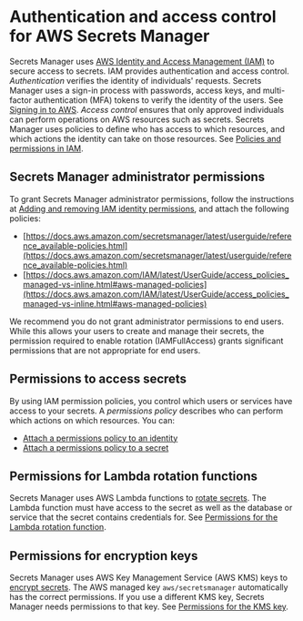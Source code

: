 # Authentication and access control for AWS Secrets Manager<a name="auth-and-access"></a>

Secrets Manager uses [AWS Identity and Access Management \(IAM\)](https://docs.aws.amazon.com/IAM/latest/UserGuide/introduction.html) to secure access to secrets\. IAM provides authentication and access control\. *Authentication* verifies the identity of individuals' requests\. Secrets Manager uses a sign\-in process with passwords, access keys, and multi\-factor authentication \(MFA\) tokens to verify the identity of the users\. See [Signing in to AWS](https://docs.aws.amazon.com/IAM/latest/UserGuide/console.html)\. *Access control* ensures that only approved individuals can perform operations on AWS resources such as secrets\. Secrets Manager uses policies to define who has access to which resources, and which actions the identity can take on those resources\. See [Policies and permissions in IAM](https://docs.aws.amazon.com/IAM/latest/UserGuide/access_policies.html)\.

## Secrets Manager administrator permissions<a name="auth-and-access_admin"></a>

To grant Secrets Manager administrator permissions, follow the instructions at [Adding and removing IAM identity permissions](https://docs.aws.amazon.com/IAM/latest/UserGuide/access_policies_manage-attach-detach.html), and attach the following policies:
+ [https://docs.aws.amazon.com/secretsmanager/latest/userguide/reference_available-policies.html](https://docs.aws.amazon.com/secretsmanager/latest/userguide/reference_available-policies.html)
+ [https://docs.aws.amazon.com/IAM/latest/UserGuide/access_policies_managed-vs-inline.html#aws-managed-policies](https://docs.aws.amazon.com/IAM/latest/UserGuide/access_policies_managed-vs-inline.html#aws-managed-policies)

We recommend you do not grant administrator permissions to end users\. While this allows your users to create and manage their secrets, the permission required to enable rotation \(IAMFullAccess\) grants significant permissions that are not appropriate for end users\.

## Permissions to access secrets<a name="auth-and-access_secrets"></a>

By using IAM permission policies, you control which users or services have access to your secrets\. A *permissions policy* describes who can perform which actions on which resources\. You can: 
+ [Attach a permissions policy to an identity](auth-and-access_iam-policies.md)
+ [Attach a permissions policy to a secret](auth-and-access_resource-policies.md)

## Permissions for Lambda rotation functions<a name="auth-and-access_rotate"></a>

Secrets Manager uses AWS Lambda functions to [rotate secrets](https://docs.aws.amazon.com/secretsmanager/latest/userguide/rotating-secrets.html)\. The Lambda function must have access to the secret as well as the database or service that the secret contains credentials for\. See [Permissions for the Lambda rotation function](rotating-secrets-required-permissions-function.md)\.

## Permissions for encryption keys<a name="auth-and-access_encrypt"></a>

Secrets Manager uses AWS Key Management Service \(AWS KMS\) keys to [encrypt secrets](https://docs.aws.amazon.com/secretsmanager/latest/userguide/security-encryption.html)\. The AWS managed key `aws/secretsmanager` automatically has the correct permissions\. If you use a different KMS key, Secrets Manager needs permissions to that key\. See [Permissions for the KMS key](security-encryption.md#security-encryption-authz)\. 